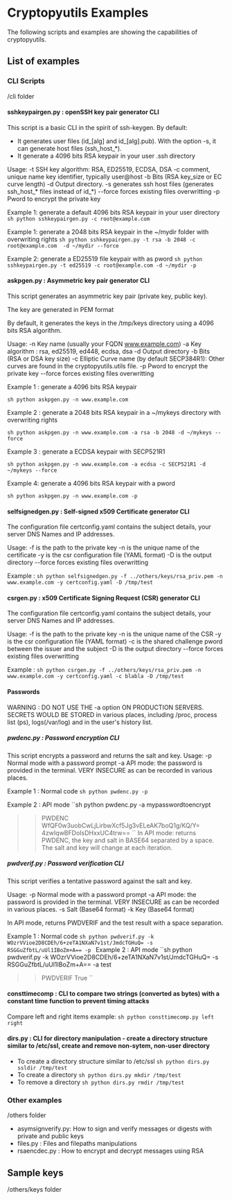 # Cryptopyutils Examples

The following scripts and examples are showing the capabilities of cryptopyutils.

## List of examples

### CLI Scripts
/cli folder

#### sshkeypairgen.py : openSSH key pair generator CLI
This script is a basic CLI in the spirit of ssh-keygen.
By default:
- It generates user files (id_[alg] and id_[alg].pub). With the option -s, it can generate host files (ssh_host_*).
- It generate a 4096 bits RSA keypair in your user .ssh directory

Usage:
-t SSH key algorithm: RSA, ED25519, ECDSA, DSA
-c comment, unique name key identifier, typically user@host
-b Bits (RSA key_size or EC curve length)
-d Output directory.
-s generates ssh host files (generates ssh_host_* files instead of id_*)
--force forces existing files overwritting
-p Pword to encrypt the private key

Example 1: generate a default 4096 bits RSA keypair in your user directory
``sh
python sshkeypairgen.py -c root@example.com
``

Example 1: generate a 2048 bits RSA keypair in the ~/mydir folder with overwriting rights
``sh
python sshkeypairgen.py -t rsa -b 2048 -c root@example.com  -d ~/mydir --force
``

Example 2: generate a ED25519 file keypair with as pword
``sh
python sshkeypairgen.py -t ed25519 -c root@example.com -d ~/mydir -p
``

#### askpgen.py : Asymmetric key pair generator CLI
This script generates an asymmetric key pair (private key, public key).

The key are generated in PEM format

By default, it generates the keys in the /tmp/keys directory using a 4096 bits RSA algorithm.

Usage:
-n Key name (usually your FQDN www.example.com)
-a Key algorithm : rsa, ed25519, ed448, ecdsa, dsa
-d Output directory
-b Bits (RSA or DSA key size)
-c Elliptic Curve name (by default SECP384R1): Other curves are found in the cryptopyutils.utils file.
-p Pword to encrypt the private key
--force forces existing files overwritting

Example 1 : generate a 4096 bits RSA keypair

``sh
python askpgen.py -n www.example.com
``

Example 2 : generate a 2048 bits RSA keypair in a ~/mykeys directory with overwriting rights

``sh
python askpgen.py -n www.example.com -a rsa -b 2048 -d ~/mykeys --force
``

Example 3 : generate a ECDSA keypair with SECP521R1

``sh
python askpgen.py -n www.example.com -a ecdsa -c SECP521R1 -d ~/mykeys --force
``

Example 4: generate a 4096 bits RSA keypair with a pword

``sh
python askpgen.py -n www.example.com -p
``

#### selfsignedgen.py : Self-signed x509 Certificate generator CLI
The configuration file certconfig.yaml contains the subject details, your server DNS Names and IP addresses.

Usage:
-f is the path to the private key
-n is the unique name of the certificate
-y is the csr configuration file (YAML format)
-D is the output directory
--force forces existing files overwritting

Example :
``sh
python selfsignedgen.py -f ../others/keys/rsa_priv.pem -n www.example.com -y certconfig.yaml -D /tmp/test
``


#### csrgen.py : x509 Certificate Signing Request (CSR) generator CLI
The configuration file certconfig.yaml contains the subject details, your server DNS Names and IP addresses.

Usage:
-f is the path to the private key
-n is the unique name of the CSR
-y is the csr configuration file (YAML format)
-c is the shared challenge pword between the issuer and the subject
-D is the output directory
--force forces existing files overwritting

Example :
``sh
python csrgen.py -f ../others/keys/rsa_priv.pem -n www.example.com -y certconfig.yaml -c blabla -D /tmp/test
``
#### Passwords

WARNING : DO NOT USE THE -a option ON PRODUCTION SERVERS.
SECRETS WOULD BE STORED in various places, including /proc, process list (ps), logs(/var/log) and in the user's history list.

##### pwdenc.py : Password encryption CLI

This script encrypts a password and returns the salt and key.
Usage:
-p Normal mode with a password prompt
-a API mode: the password is provided in the terminal. VERY INSECURE as can be recorded in various places.

Example 1 : Normal code
``sh
python pwdenc.py -p
``

Example 2 : API mode
``sh
python pwdenc.py -a mypasswordtoencrypt
>>PWDENC WfQF0w3uobCwLjLirbwXcf5Jg3vELeAK7boQ1g/KQ/Y= 4zwIqwBFDoIsDHxxUC4trw==
``
In API mode: returns PWDENC, the key and salt in BASE64 separated by a space. The salt and key will change at each iteration.

##### pwdverif.py : Password verification CLI

This script verifies a tentative password against the salt and key.

Usage:
-p Normal mode with a password prompt
-a API mode: the password is provided in the terminal. VERY INSECURE as can be recorded in various places.
-s Salt (Base64 format)
-k Key (Base64 format)

In API mode, returns PWDVERIF and the test result with a space separation.

Example 1 : Normal code
``sh
python pwdverif.py -k WOzrVVioe2D8CDEh/6+zeTA1NXaN7v1st/JmdcTGHuQ= -s RSGGuZfbtL/uUl1IBoZm+A== -p
``
Example 2 : API mode
``sh
python pwdverif.py -k WOzrVVioe2D8CDEh/6+zeTA1NXaN7v1st/JmdcTGHuQ= -s RSGGuZfbtL/uUl1IBoZm+A== -a test
>>PWDVERIF True
``

#### consttimecomp : CLI to compare two strings (converted as bytes) with a constant time function to prevent timing attacks
Compare left and right items
example:
``sh
python consttimecomp.py left right
``

#### dirs.py : CLI for directory manipulation - create a directory structure similar to /etc/ssl, create and remove non-sytem, non-user directory
- To create a directory structure similar to /etc/ssl
``sh
python dirs.py ssldir /tmp/test
``
- To create a directory
``sh
python dirs.py mkdir /tmp/test
``
- To remove a directory
``sh
python dirs.py rmdir /tmp/test
``

### Other examples
/others folder

- asymsignverify.py: How to sign and verify messages or digests with private and public keys
- files.py : Files and filepaths manipulations
- rsaencdec.py : How to encrypt and decrypt messages using RSA

## Sample keys
/others/keys folder
